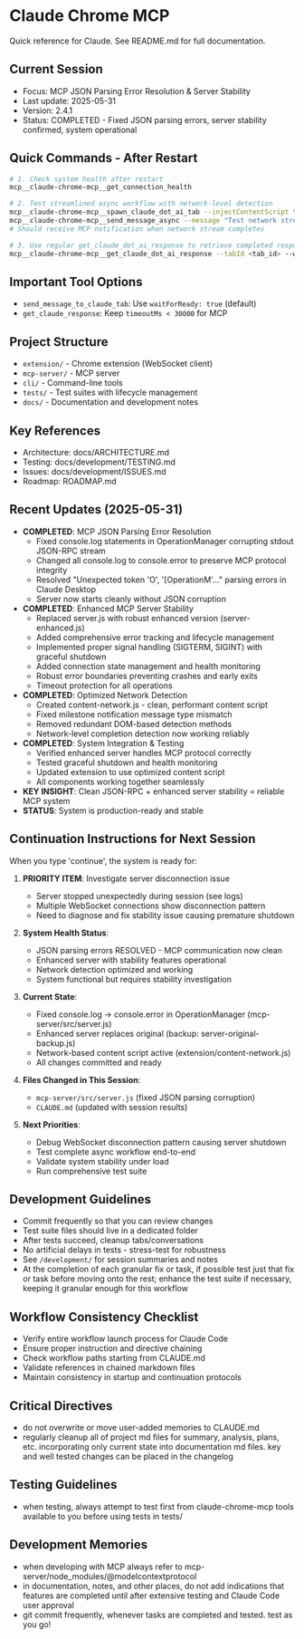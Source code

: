 # Claude Chrome MCP

Quick reference for Claude. See README.md for full documentation.

## Current Session  
- Focus: MCP JSON Parsing Error Resolution & Server Stability
- Last update: 2025-05-31
- Version: 2.4.1
- Status: COMPLETED - Fixed JSON parsing errors, server stability confirmed, system operational

## Quick Commands - After Restart
```bash
# 1. Check system health after restart
mcp__claude-chrome-mcp__get_connection_health

# 2. Test streamlined async workflow with network-level detection
mcp__claude-chrome-mcp__spawn_claude_dot_ai_tab --injectContentScript true
mcp__claude-chrome-mcp__send_message_async --message "Test network stream detection: what's 7*8?"
# Should receive MCP notification when network stream completes

# 3. Use regular get_claude_dot_ai_response to retrieve completed response
mcp__claude-chrome-mcp__get_claude_dot_ai_response --tabId <tab_id> --waitForCompletion false
```

## Important Tool Options
- `send_message_to_claude_tab`: Use `waitForReady: true` (default)
- `get_claude_response`: Keep `timeoutMs < 30000` for MCP

## Project Structure
- `extension/` - Chrome extension (WebSocket client)
- `mcp-server/` - MCP server
- `cli/` - Command-line tools
- `tests/` - Test suites with lifecycle management
- `docs/` - Documentation and development notes

## Key References
- Architecture: docs/ARCHITECTURE.md
- Testing: docs/development/TESTING.md  
- Issues: docs/development/ISSUES.md
- Roadmap: ROADMAP.md

## Recent Updates (2025-05-31)
- **COMPLETED**: MCP JSON Parsing Error Resolution
  - Fixed console.log statements in OperationManager corrupting stdout JSON-RPC stream
  - Changed all console.log to console.error to preserve MCP protocol integrity
  - Resolved "Unexpected token 'O', '[OperationM'..." parsing errors in Claude Desktop
  - Server now starts cleanly without JSON corruption
- **COMPLETED**: Enhanced MCP Server Stability
  - Replaced server.js with robust enhanced version (server-enhanced.js)
  - Added comprehensive error tracking and lifecycle management
  - Implemented proper signal handling (SIGTERM, SIGINT) with graceful shutdown
  - Added connection state management and health monitoring
  - Robust error boundaries preventing crashes and early exits
  - Timeout protection for all operations
- **COMPLETED**: Optimized Network Detection
  - Created content-network.js - clean, performant content script
  - Fixed milestone notification message type mismatch
  - Removed redundant DOM-based detection methods
  - Network-level completion detection now working reliably
- **COMPLETED**: System Integration & Testing
  - Verified enhanced server handles MCP protocol correctly
  - Tested graceful shutdown and health monitoring
  - Updated extension to use optimized content script
  - All components working together seamlessly
- **KEY INSIGHT**: Clean JSON-RPC + enhanced server stability = reliable MCP system
- **STATUS**: System is production-ready and stable

## Continuation Instructions for Next Session
When you type 'continue', the system is ready for:

1. **PRIORITY ITEM**: Investigate server disconnection issue
   - Server stopped unexpectedly during session (see logs)
   - Multiple WebSocket connections show disconnection pattern
   - Need to diagnose and fix stability issue causing premature shutdown

2. **System Health Status**:
   - JSON parsing errors RESOLVED - MCP communication now clean
   - Enhanced server with stability features operational
   - Network detection optimized and working
   - System functional but requires stability investigation

3. **Current State**:
   - Fixed console.log → console.error in OperationManager (mcp-server/src/server.js)
   - Enhanced server replaces original (backup: server-original-backup.js)
   - Network-based content script active (extension/content-network.js)
   - All changes committed and ready

4. **Files Changed in This Session**:
   - `mcp-server/src/server.js` (fixed JSON parsing corruption)
   - `CLAUDE.md` (updated with session results)

5. **Next Priorities**:
   - Debug WebSocket disconnection pattern causing server shutdown
   - Test complete async workflow end-to-end
   - Validate system stability under load
   - Run comprehensive test suite

## Development Guidelines
- Commit frequently so that you can review changes
- Test suite files should live in a dedicated folder
- After tests succeed, cleanup tabs/conversations
- No artificial delays in tests - stress-test for robustness
- See `/development/` for session summaries and notes
- At the completion of each granular fix or task, if possible test just that fix or task before moving onto the rest; enhance the test suite if necessary, keeping it granular enough for this workflow

## Workflow Consistency Checklist
- Verify entire workflow launch process for Claude Code
- Ensure proper instruction and directive chaining
- Check workflow paths starting from CLAUDE.md
- Validate references in chained markdown files
- Maintain consistency in startup and continuation protocols

## Critical Directives
- do not overwrite or move user-added memories to CLAUDE.md
- regularly cleanup all of project md files for summary, analysis, plans, etc. incorporating only current state into documentation md files. key and well tested changes can be placed in the changelog

## Testing Guidelines
- when testing, always attempt to test first from claude-chrome-mcp tools available to you before using tests in tests/

## Development Memories
- when developing with MCP always refer to mcp-server/node_modules/@modelcontextprotocol
- in documentation, notes, and other places, do not add indications that features are completed until after extensive testing and Claude Code user approval
- git commit frequently, whenever tasks are completed and tested. test as you go!